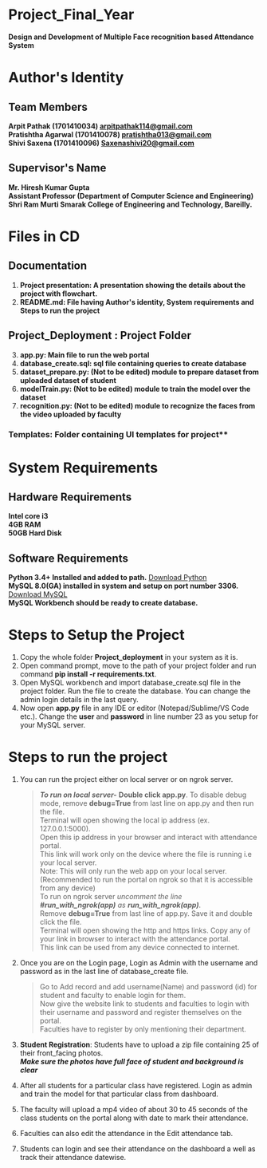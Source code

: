 # Project_Final_Year
**Design and Development of Multiple Face recognition based Attendance System**  
  
# Author's Identity
  
## Team Members  
**Arpit Pathak (1701410034) arpitpathak114@gmail.com**  
**Pratishtha Agarwal (1701410078) pratishtha013@gmail.com**  
**Shivi Saxena (1701410096) Saxenashivi20@gmail.com**  
## Supervisor's Name  
**Mr. Hiresh Kumar Gupta**  
**Assistant Professor (Department of Computer Science and Engineering)**  
**Shri Ram Murti Smarak College of Engineering and Technology, Bareilly.**  
  
  
  
# Files in CD 
 
## Documentation  
1. **Project presentation: A presentation showing the details about the project with flowchart.**  
2. **README.md: File having Author's identity, System requirements and Steps to run the project**  
## Project_Deployment : Project Folder  
3. **app.py: Main file to run the web portal**  
4. **database_create.sql: sql file containing queries to create database**  
5. **dataset_prepare.py: (Not to be edited) module to prepare dataset from uploaded dataset of student**  
6. **modelTrain.py: (Not to be edited) module to train the model over the dataset**  
7. **recognition.py: (Not to be edited) module to recognize the faces from the video uploaded by faculty**  
### Templates: Folder containing UI templates for project**  
  
  
  
# System Requirements  

## Hardware Requirements  
**Intel core i3**  
**4GB RAM**  
**50GB Hard Disk**  
## Software Requirements  
**Python 3.4+ Installed and added to path.** [Download Python](https://www.python.org/downloads/)  
**MySQL 8.0(GA) installed in system and setup on port number 3306.** [Download MySQL](https://www.mysql.com/downloads/)  
**MySQL Workbench should be ready to create database.**  
  
  
  
# Steps to Setup the Project  
1.	Copy the whole folder **Project_deployment** in your system as it is.  
2.	Open command prompt, move to the path of your project folder and run command **pip install -r requirements.txt**.  
3.	Open MySQL workbench and import database_create.sql file in the project folder. Run the file to create the database. You can change the admin login details in the last query.  
4.	Now open **app.py** file in any IDE or editor (Notepad/Sublime/VS Code etc.). Change the **user** and **password** in line number 23 as you setup for your MySQL server.  
  
  
  
# Steps to run the project  
1.	You can run the project either on local server or on ngrok server.  
	>	***To run on local server-*** **Double click app.py**. To disable debug mode, remove **debug=True** from last line on app.py and then run the file.  
	>	Terminal will open showing the local ip address (ex. 127.0.0.1:5000).  
	>	Open this ip address in your browser and interact with attendance portal.  
	>	This link will work only on the device where the file is running i.e your local server.  
	>	Note: This will only run the web app on your local server.  
	(Recommended to run the portal on ngrok so that it is accessible from any device)  
	>	To run on ngrok server *uncomment the line __#run_with_ngrok(app)__ as __run_with_ngrok(app)__*.  
	>	Remove **debug=True** from last line of app.py. Save it and double click the file.  
	>	Terminal will open showing the http and https links. Copy any of your link in browser to interact with the attendance portal.  
	>	This link can be used from any device connected to internet.  
  
2.	Once you are on the Login page, Login as Admin with the username and password as in the last line of database_create file.  
	>	Go to Add record and add username(Name) and password (id) for student and faculty to enable login for them.  
	>	Now give the website link to students and faculties to login with their username and password and register themselves on the portal.  
	>	Faculties have to register by only mentioning their department.  
  
3.	**Student Registration**: Students have to upload a zip file containing 25 of their front_facing photos.   
	***Make sure the photos have full face of student and background is clear***  
  
4. After all students for a particular class have registered. Login as admin and train the model for that particular class from dashboard.  
  
5. The faculty will upload a mp4 video of about 30 to 45 seconds of the class students on the portal along with date to mark their attendance.  
  
6. Faculties can also edit the attendance in the Edit attendance tab.  
  
7. Students can login and see their attendance on the dashboard a well as track their attendance datewise.  
	

